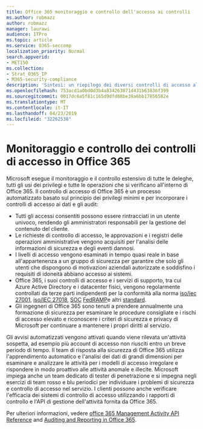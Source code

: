```yaml
---
title: Office 365 monitoraggio e controllo dell'accesso ai controlli
ms.author: robmazz
author: robmazz
manager: laurawi
audience: ITPro
ms.topic: article
ms.service: O365-seccomp
localization_priority: Normal
search.appverid:
- MET150
ms.collection:
- Strat_O365_IP
- M365-security-compliance
description: 'Sintesi: un riepilogo dei diversi controlli di accesso al monitoraggio e di controllo disponibili in Office 365.'
ms.openlocfilehash: 753acd1a0bd0d3b4a834263071d431b63836f399
ms.sourcegitcommit: 0017dc6a5f81c165d9dfd88be39a6bb17856582e
ms.translationtype: MT
ms.contentlocale: it-IT
ms.lasthandoff: 04/23/2019
ms.locfileid: "32262538"
---
```

# <a name="monitoring-and-auditing-access-controls-in-office-365"></a>Monitoraggio e controllo dei controlli di accesso in Office 365

Microsoft esegue il monitoraggio e il controllo estensivo di tutte le deleghe, tutti gli usi dei privilegi e tutte le operazioni che si verificano all'interno di Office 365. Il controllo di accesso di Office 365 è un processo automatizzato basato sul principio dei privilegi minimi e per incorporare i controlli di accesso ai dati e gli audit:
- Tutti gli accessi consentiti possono essere rintracciati in un utente univoco, rendendo gli amministratori responsabili per la gestione del contenuto del cliente.
- Le richieste di controllo di accesso, le approvazioni e i registri delle operazioni amministrative vengono acquisiti per l'analisi delle informazioni di sicurezza e degli eventi dannosi.
- I livelli di accesso vengono esaminati in tempo quasi reale in base all'appartenenza a un gruppo di sicurezza per garantire che solo gli utenti che dispongono di motivazioni aziendali autorizzate e soddisfino i requisiti di idoneità abbiano accesso ai sistemi.
- Office 365, i suoi controlli di accesso e i servizi di supporto, tra cui Azure Active Directory e i datacenter fisici, vengono regolarmente controllati da terze parti indipendenti per la conformità alla norma [iso/iec 27001](https://www.microsoft.com/en-us/TrustCenter/Compliance/iso-iec-27001), [iso/IEC 27018](https://www.microsoft.com/en-us/TrustCenter/Compliance/iso-iec-27018), [SOC](https://www.microsoft.com/en-us/TrustCenter/Compliance/SOC) [FedRAMP](https://www.microsoft.com/en-us/TrustCenter/Compliance/FedRAMP)e altri [standard](https://www.microsoft.com/en-us/TrustCenter/Compliance?service=Office#Icons).
- Gli ingegneri di Office 365 sono tenuti a prendere annualmente una formazione di sicurezza per esaminare le procedure consigliate e i rischi di accesso elevato e riconoscere i criteri di sicurezza e privacy di Microsoft per continuare a mantenere i propri diritti al servizio.

Gli avvisi automatizzati vengono attivati quando viene rilevata un'attività sospetta, ad esempio più account di accesso non riusciti entro un breve periodo di tempo. Il team di risposta alla sicurezza di Office 365 utilizza l'apprendimento automatico e l'analisi dei dati di grandi dimensioni per esaminare e analizzare le attività per i modelli di accesso irregolare e rispondere in modo proattivo alle attività anomale e illecite. Microsoft impiega anche un team dedicato di tester di penetrazione e si impegna negli esercizi di team rosso e blu periodici per individuare i problemi di sicurezza e controllo di accesso nel servizio. I clienti possono anche verificare l'efficacia dei sistemi di controllo di accesso utilizzando i rapporti di controllo e l'API di gestione dell'attività fornita da Office 365. 

Per ulteriori informazioni, vedere [office 365 Management Activity API Reference](https://msdn.microsoft.com/en-us/library/office/mt227394.aspx) and [Auditing and Reporting in Office 365](office-365-auditing-and-reporting-overview.md).

